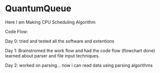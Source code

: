 # QuantumQueue
Here I am Making CPU Scheduling Algorithm


Code Flow:

Day 0: 
tried and tested all the software and extentions

Day 1:
Brainstromed the work flow and had the code flow (flowchart done)
learned about parser and file input techniques.

Day 2: 
worked on parsing... now i can read data using parsing algorithms

